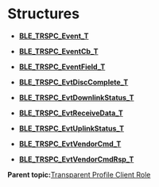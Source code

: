 # Structures

-   **[BLE\_TRSPC\_Event\_T](GUID-2EA76FA4-062A-4C79-B764-843D742F777A.md)**  

-   **[BLE\_TRSPC\_EventCb\_T](GUID-DA2B8D3E-A95D-4EAA-A9E2-A8D0C336F3E9.md)**  

-   **[BLE\_TRSPC\_EventField\_T](GUID-47729837-3910-4465-902E-C58A8D98680A.md)**  

-   **[BLE\_TRSPC\_EvtDiscComplete\_T](GUID-11CC101E-6888-47F7-A7D6-A43FF7315A36.md)**  

-   **[BLE\_TRSPC\_EvtDownlinkStatus\_T](GUID-69A8EA5B-6918-4669-B516-A89473982E16.md)**  

-   **[BLE\_TRSPC\_EvtReceiveData\_T](GUID-46B318DF-2896-4717-AF9F-0650AA0B8931.md)**  

-   **[BLE\_TRSPC\_EvtUplinkStatus\_T](GUID-70A271BB-A73E-4A15-9A25-88337CBA35FD.md)**  

-   **[BLE\_TRSPC\_EvtVendorCmd\_T](GUID-7E1233DC-2DB2-4215-A166-6741E3B5A29A.md)**  

-   **[BLE\_TRSPC\_EvtVendorCmdRsp\_T](GUID-69A557FA-6773-44B9-A226-1EDDD8C08D97.md)**  


**Parent topic:**[Transparent Profile Client Role](GUID-18190F22-CD3F-4FBC-B2FD-796145355544.md)

